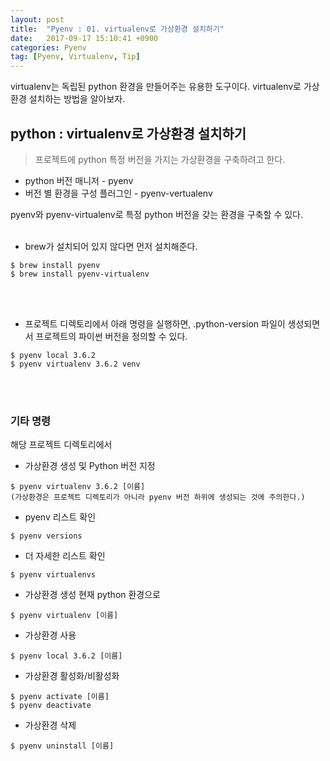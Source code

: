 ```yaml
---
layout: post
title:  "Pyenv : 01. virtualenv로 가상환경 설치하기"
date:   2017-09-17 15:10:41 +0900
categories: Pyenv
tag: [Pyenv, Virtualenv, Tip]
---
```


virtualenv는 독립된 python 환경을 만들어주는 유용한 도구이다.
virtualenv로 가상환경 설치하는 방법을 알아보자.

## python : virtualenv로 가상환경 설치하기

> 프로젝트에 python 특정 버전을 가지는 가상환경을 구축하려고 한다.

- python 버전 매니저 - pyenv
- 버전 별 환경을 구성 플러그인 - pyenv-vertualenv

pyenv와 pyenv-virtualenv로 특정 python 버전을 갖는 환경을 구축할 수 있다.
 <br><br>

- brew가 설치되어 있지 않다면 먼저 설치해준다.

```
$ brew install pyenv
$ brew install pyenv-virtualenv
```

<br><br>

- 프로젝트 디렉토리에서 아래 명령을 실행하면, .python-version 파일이 생성되면서 프로젝트의 파이썬 버전을 정의할 수 있다.

```
$ pyenv local 3.6.2
$ pyenv virtualenv 3.6.2 venv
```

<br><br>

### 기타 명령

해당 프로젝트 디렉토리에서

- 가상환경 생성 및 Python 버전 지정

```
$ pyenv virtualenv 3.6.2 [이름]
(가상환경은 프로젝트 디렉토리가 아니라 pyenv 버전 하위에 생성되는 것에 주의한다.)
```

- pyenv 리스트 확인

```
$ pyenv versions
```

- 더 자세한 리스트 확인

```
$ pyenv virtualenvs
```

- 가상환경 생성 현재 python 환경으로

```
$ pyenv virtualenv [이름]
```

- 가상환경 사용

```
$ pyenv local 3.6.2 [이름]
```

- 가상환경 활성화/비활성화

```
$ pyenv activate [이름]
$ pyenv deactivate
```

- 가상환경 삭제

```
$ pyenv uninstall [이름]
```

